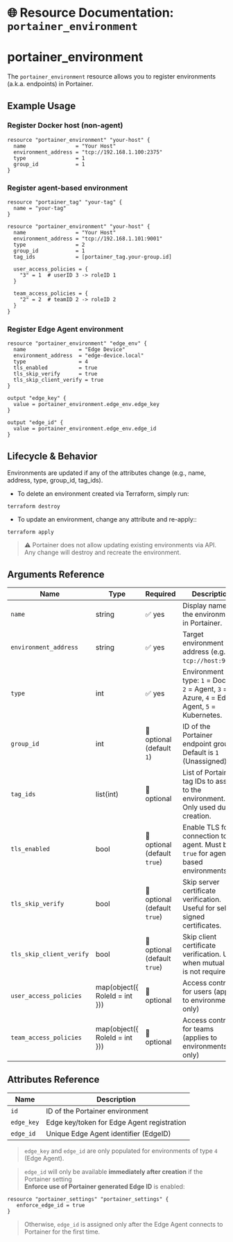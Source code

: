 # 🌐 Resource Documentation: `portainer_environment`

# portainer_environment
The `portainer_environment` resource allows you to register environments (a.k.a. endpoints) in Portainer.

## Example Usage

### Register Docker host (non-agent)

```hcl
resource "portainer_environment" "your-host" {
  name                = "Your Host"
  environment_address = "tcp://192.168.1.100:2375"
  type                = 1
  group_id            = 1
}
```

### Register agent-based environment
```hcl
resource "portainer_tag" "your-tag" {
  name = "your-tag"
}

resource "portainer_environment" "your-host" {
  name                = "Your Host"
  environment_address = "tcp://192.168.1.101:9001"
  type                = 2
  group_id            = 1
  tag_ids             = [portainer_tag.your-group.id]

  user_access_policies = {
    "3" = 1  # userID 3 -> roleID 1
  }

  team_access_policies = {
    "2" = 2  # teamID 2 -> roleID 2
  }
}
```
### Register Edge Agent environment
```hcl
resource "portainer_environment" "edge_env" {
  name                 = "Edge Device"
  environment_address  = "edge-device.local"
  type                 = 4
  tls_enabled          = true
  tls_skip_verify      = true
  tls_skip_client_verify = true
}

output "edge_key" {
  value = portainer_environment.edge_env.edge_key
}

output "edge_id" {
  value = portainer_environment.edge_env.edge_id
}
```

## Lifecycle & Behavior

Environments are updated if any of the attributes change (e.g., name, address, type, group_id, tag_ids).

- To delete an environment created via Terraform, simply run:
```hcl
terraform destroy
```

- To update an environment, change any attribute and re-apply::
```hcl
terraform apply
```
> ⚠️ Portainer does not allow updating existing environments via API. Any change will destroy and recreate the environment.

## Arguments Reference

| Name                  | Type       | Required                     | Description                                                                                      |
|-----------------------|------------|------------------------------|--------------------------------------------------------------------------------------------------|
| `name`                | string     | ✅ yes                       | Display name of the environment in Portainer.                                                    |
| `environment_address` | string     | ✅ yes                       | Target environment address (e.g. `tcp://host:9001`).                                             |
| `type`                | int        | ✅ yes                       | Environment type: `1` = Docker, `2` = Agent, `3` = Azure, `4` = Edge Agent, `5` = Kubernetes.    |
| `group_id`            | int        | 🚫 optional (default `1`)   | ID of the Portainer endpoint group. Default is `1` (Unassigned).                                  |
| `tag_ids`             | list(int)  | 🚫 optional                 | List of Portainer tag IDs to assign to the environment. Only used during creation.                |
| `tls_enabled`          | bool       | 🚫 optional (default `true`)| Enable TLS for connection to the agent. Must be `true` for agent-based environments.             |
| `tls_skip_verify`      | bool       | 🚫 optional (default `true`)| Skip server certificate verification. Useful for self-signed certificates.                       |
| `tls_skip_client_verify` | bool     | 🚫 optional (default `true`)| Skip client certificate verification. Used when mutual TLS is not required.                      |
| `user_access_policies`   | map(object({ RoleId = int }))| 🚫 optional | Access control for users (applies to environments only)                                      |
| `team_access_policies`   | map(object({ RoleId = int }))| 🚫 optional | Access control for teams (applies to environments only)                                      |

## Attributes Reference
| Name       | Description                                |
| ---------- | ------------------------------------------ |
| `id`       | ID of the Portainer environment            |
| `edge_key` | Edge key/token for Edge Agent registration |
| `edge_id`  | Unique Edge Agent identifier (EdgeID)      |
> `edge_key` and `edge_id` are only populated for environments of type `4` (Edge Agent).

> `edge_id` will only be available **immediately after creation** if the Portainer setting  
**Enforce use of Portainer generated Edge ID** is enabled:
```hcl
resource "portainer_settings" "portainer_settings" {
   enforce_edge_id = true
}
```
> Otherwise, `edge_id` is assigned only after the Edge Agent connects to Portainer for the first time.